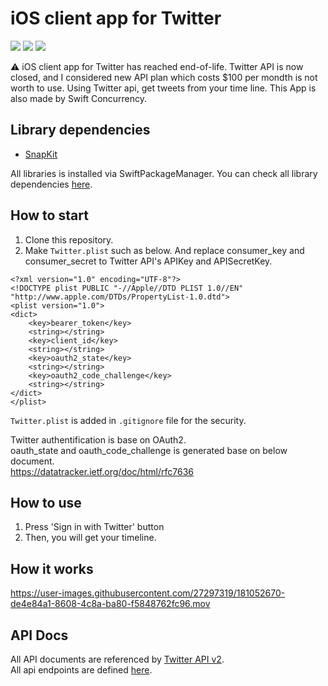 # iOS client app for Twitter
![](https://img.shields.io/badge/Xcode-13.4.1%2B-blue.svg)
![](https://img.shields.io/badge/iOS-15.0%2B-blue.svg)
![](https://img.shields.io/badge/Swift-5.6.1%2B-orange.svg)  

⚠️ iOS client app for Twitter has reached end-of-life.  Twitter API is now closed, and I considered new API plan which costs $100 per mondth is not worth to use.
Using Twitter api, get tweets from your time line.
This App is also made by Swift Concurrency.

## Library dependencies
- [SnapKit](https://github.com/SnapKit/SnapKit)

All libraries is installed via SwiftPackageManager.
You can check all library dependencies [here](https://github.com/tosh7/Twitter/blob/async_and_await/Twitter.xcodeproj/project.xcworkspace/xcshareddata/swiftpm/Package.resolved).

## How to start
1. Clone this repository.
2. Make `Twitter.plist` such as below. And replace consumer_key and consumer_secret to Twitter API's APIKey and APISecretKey.
```
<?xml version="1.0" encoding="UTF-8"?>
<!DOCTYPE plist PUBLIC "-//Apple//DTD PLIST 1.0//EN" "http://www.apple.com/DTDs/PropertyList-1.0.dtd">
<plist version="1.0">
<dict>
	<key>bearer_token</key>
	<string></string>
	<key>client_id</key>
	<string></string>
	<key>oauth2_state</key>
	<string></string>
	<key>oauth2_code_challenge</key>
	<string></string>
</dict>
</plist>
```

`Twitter.plist` is added in `.gitignore` file for the security.

Twitter authentification is base on OAuth2.  
oauth_state and oauth_code_challenge is generated base on below document.  
https://datatracker.ietf.org/doc/html/rfc7636

## How to use
1. Press 'Sign in with Twitter' button
2. Then, you will get your timeline.

## How it works

https://user-images.githubusercontent.com/27297319/181052670-de4e84a1-8608-4c8a-ba80-f5848762fc96.mov




## API Docs
All API documents are referenced by [Twitter API v2](https://developer.twitter.com/en/docs).  
All api endpoints are defined [here](https://developer.twitter.com/en/portal/products).
